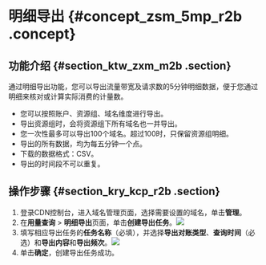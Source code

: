 # 明细导出 {#concept_zsm_5mp_r2b .concept}

## 功能介绍 {#section_ktw_zxm_m2b .section}

通过明细导出功能，您可以导出流量带宽及请求数的5分钟明细数据，便于您通过明细来核对或计算实际消费的计量数。

-   您可以按照账户、资源组、域名维度进行导出。
-   导出资源组时，会将资源组下所有域名也一并导出。
-   您一次性最多可以导出100个域名。超过100时，只保留资源组明细。
-   导出的所有数据，均为每五分钟一个点。
-   下载的数据格式：CSV。
-   导出的时间段不可以重复。

## 操作步骤 {#section_kry_kcp_r2b .section}

1.  登录CDN控制台，进入域名管理页面，选择需要设置的域名，单击**管理**。
2.  在**用量查询** \> **明细导出**页面，单击**创建导出任务**。![](http://static-aliyun-doc.oss-cn-hangzhou.aliyuncs.com/assets/img/17304/15434538338941_zh-CN.png)
3.  填写相应导出任务的**任务名称**（必填），并选择**导出对账类型**、**查询时间**（必选）和**导出内容**和**导出频次**。![](http://static-aliyun-doc.oss-cn-hangzhou.aliyuncs.com/assets/img/17304/15434538338942_zh-CN.png)
4.  单击**确定**，创建导出任务成功。

